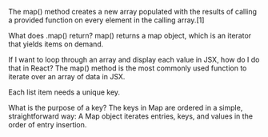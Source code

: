 The map() method creates a new array populated with the results of calling a provided function on every element in the calling array.[1]

What does .map() return? map() returns a map object, which is an iterator that yields items on demand.

If I want to loop through an array and display each value in JSX, how do I do that in React? The map() method is the most commonly used function to iterate over an array of data in JSX.

Each list item needs a unique key.

What is the purpose of a key? The keys in Map are ordered in a simple, straightforward way: A Map object iterates entries, keys, and values in the order of entry insertion.
